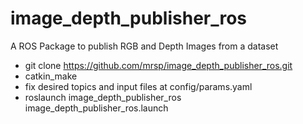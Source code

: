 # image_depth_publisher_ros
A ROS Package to publish RGB and Depth Images from a dataset

* git clone https://github.com/mrsp/image_depth_publisher_ros.git
* catkin_make
* fix desired topics and input files at config/params.yaml
* roslaunch image_depth_publisher_ros image_depth_publisher_ros.launch 
